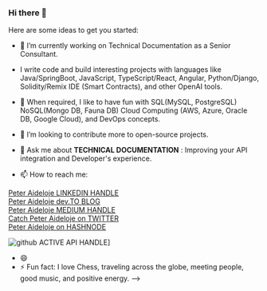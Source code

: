 ### Hi there 👋


Here are some ideas to get you started:

- 🔭 I’m currently working on Technical Documentation as a Senior Consultant.
- I write code and build interesting projects with languages like Java/SpringBoot, JavaScript, TypeScript/React, Angular, Python/Django, Solidity/Remix IDE (Smart Contracts), and other OpenAI tools.

- 🌱 When required, I like to have fun with SQL(MySQL, PostgreSQL) NoSQL(Mongo DB, Fauna DB) Cloud Computing (AWS, Azure, Oracle DB, Google Cloud), and DevOps concepts.

- 👯 I’m looking to contribute more to open-source projects.

- 💬 Ask me about **TECHNICAL DOCUMENTATION** : Improving your API integration and Developer's experience.

- 📫 How to reach me: 

<div class="badge-base LI-profile-badge" data-locale="en_US" data-size="medium" data-theme="dark" data-type="VERTICAL" data-vanity="peter-aideloje-64aab6116" data-version="v1"><a class="badge-base__link LI-simple-link" href="https://ng.linkedin.com/in/peter-aideloje-64aab6116?trk=profile-badge">Peter Aideloje LINKEDIN HANDLE</a></div>


<div class="badge-base LI-profile-badge" data-locale="en_US" data-size="medium" data-theme="dark" data-type="VERTICAL" data-vanity="peter-aideloje-64aab6116" data-version="v1"><a class="badge-base__link LI-simple-link" href="//dev.to/aidelojep">Peter Aideloje dev.TO BLOG</a></div>

<div class="badge-base LI-profile-badge" data-locale="en_US" data-size="medium" data-theme="dark" data-type="VERTICAL" data-vanity="peter-aideloje-64aab6116" data-version="v1"><a class="badge-base__link LI-simple-link" href="https://aidelojep.medium.com/">Peter Aideloje MEDIUM HANDLE</a></div>

<div class="badge-base LI-profile-badge" data-locale="en_US" data-size="medium" data-theme="dark" data-type="VERTICAL" data-vanity="peter-aideloje-64aab6116" data-version="v1"><a class="badge-base__link LI-simple-link" href="//twitter.com/PAideloje">Catch Peter Aideloje on TWITTER</a></div>

<div class="badge-base LI-profile-badge" data-locale="en_US" data-size="medium" data-theme="dark" data-type="VERTICAL" data-vanity="peter-aideloje-64aab6116" data-version="v1"><a class="badge-base__link LI-simple-link" href="https://hashnode.com/@aidelojep">Peter Aideloje on HASHNODE</a></div>

![github](https://img.shields.io/badge/GitHub-000000?style=for-the-badge&logo=GitHub&logoColor=white) ACTIVE API HANDLE]


- 😄 
- ⚡ Fun fact: I love Chess, traveling across the globe, meeting people, good music, and positive energy.
-->
